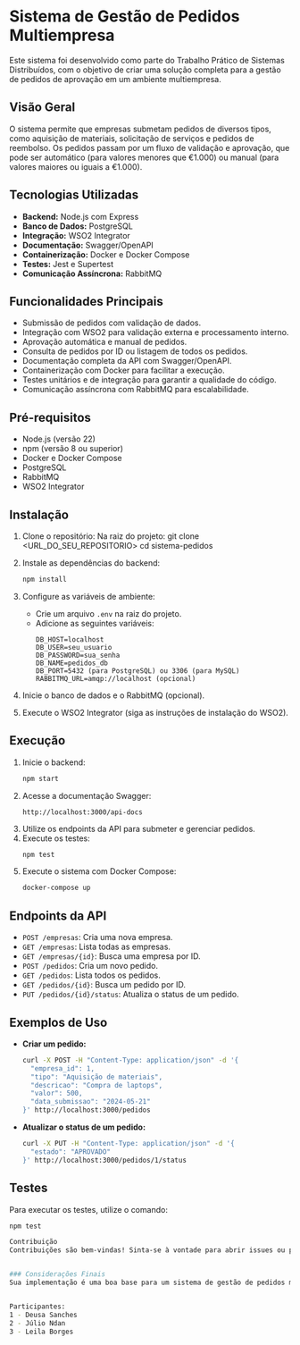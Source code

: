 # Sistema de Gestão de Pedidos Multiempresa
Este sistema foi desenvolvido como parte do Trabalho Prático de Sistemas Distribuídos, com o objetivo de criar uma solução completa para a gestão de pedidos de aprovação em um ambiente multiempresa.


## Visão Geral
O sistema permite que empresas submetam pedidos de diversos tipos, como aquisição de materiais, solicitação de serviços e pedidos de reembolso. Os pedidos passam por um fluxo de validação e aprovação, que pode ser automático (para valores menores que €1.000) ou manual (para valores maiores ou iguais a €1.000).


## Tecnologias Utilizadas
* **Backend:** Node.js com Express
* **Banco de Dados:** PostgreSQL 
* **Integração:** WSO2 Integrator
* **Documentação:** Swagger/OpenAPI
* **Containerização:** Docker e Docker Compose
* **Testes:** Jest e Supertest
* **Comunicação Assíncrona:** RabbitMQ 


## Funcionalidades Principais
* Submissão de pedidos com validação de dados.
* Integração com WSO2 para validação externa e processamento interno.
* Aprovação automática e manual de pedidos.
* Consulta de pedidos por ID ou listagem de todos os pedidos.
* Documentação completa da API com Swagger/OpenAPI.
* Containerização com Docker para facilitar a execução.
* Testes unitários e de integração para garantir a qualidade do código.
* Comunicação assíncrona com RabbitMQ para escalabilidade.


## Pré-requisitos
* Node.js (versão 22)
* npm (versão 8 ou superior)
* Docker e Docker Compose
* PostgreSQL
* RabbitMQ 
* WSO2 Integrator


## Instalação
1.  Clone o repositório:
    Na raiz do projeto:
    git clone <URL_DO_SEU_REPOSITORIO>
    cd sistema-pedidos
    
2.  Instale as dependências do backend:
    ```bash
    npm install
    ```
3.  Configure as variáveis de ambiente:
    * Crie um arquivo `.env` na raiz do projeto.
    * Adicione as seguintes variáveis:
        ```
        DB_HOST=localhost
        DB_USER=seu_usuario
        DB_PASSWORD=sua_senha
        DB_NAME=pedidos_db
        DB_PORT=5432 (para PostgreSQL) ou 3306 (para MySQL)
        RABBITMQ_URL=amqp://localhost (opcional)
        ```
4.  Inicie o banco de dados e o RabbitMQ (opcional).
5.  Execute o WSO2 Integrator (siga as instruções de instalação do WSO2).
## Execução
1.  Inicie o backend:
    ```bash
    npm start
    ```
2.  Acesse a documentação Swagger:
    ```
    http://localhost:3000/api-docs
    ```
3.  Utilize os endpoints da API para submeter e gerenciar pedidos.
4.  Execute os testes:
    ```bash
    npm test
    ```
5.  Execute o sistema com Docker Compose:
    ```bash
    docker-compose up
    ```
## Endpoints da API
* `POST /empresas`: Cria uma nova empresa.
* `GET /empresas`: Lista todas as empresas.
* `GET /empresas/{id}`: Busca uma empresa por ID.
* `POST /pedidos`: Cria um novo pedido.
* `GET /pedidos`: Lista todos os pedidos.
* `GET /pedidos/{id}`: Busca um pedido por ID.
* `PUT /pedidos/{id}/status`: Atualiza o status de um pedido.
## Exemplos de Uso
* **Criar um pedido:**
    ```bash
    curl -X POST -H "Content-Type: application/json" -d '{
      "empresa_id": 1,
      "tipo": "Aquisição de materiais",
      "descricao": "Compra de laptops",
      "valor": 500,
      "data_submissao": "2024-05-21"
    }' http://localhost:3000/pedidos
    ```
* **Atualizar o status de um pedido:**
    ```bash
    curl -X PUT -H "Content-Type: application/json" -d '{
      "estado": "APROVADO"
    }' http://localhost:3000/pedidos/1/status
    ```
## Testes
Para executar os testes, utilize o comando:
```bash
npm test

Contribuição
Contribuições são bem-vindas! Sinta-se à vontade para abrir issues ou pull requests.


### Considerações Finais
Sua implementação é uma boa base para um sistema de gestão de pedidos multiempresa. Com as melhorias sugeridas e a implementação dos requisitos pendentes, você poderá criar um sistema robusto e bem documentado. Continue o bom trabalho!


Participantes:
1 - Deusa Sanches
2 - Júlio Ndan
3 - Leila Borges
